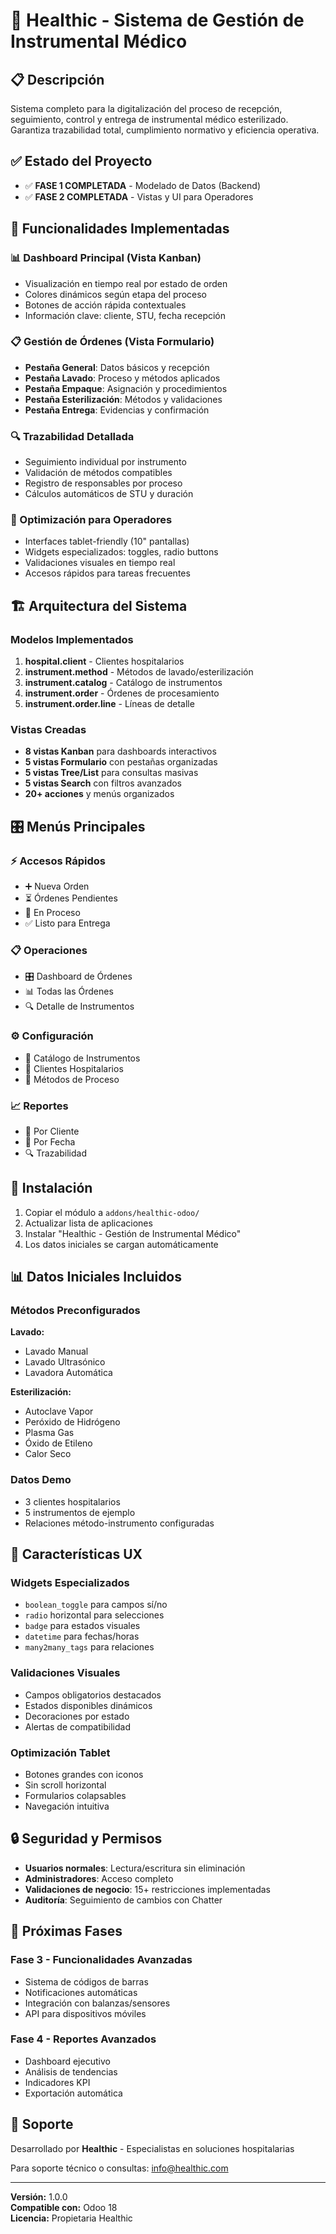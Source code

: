 # 🏥 Healthic - Sistema de Gestión de Instrumental Médico

## 📋 Descripción

Sistema completo para la digitalización del proceso de recepción, seguimiento, control y entrega de instrumental médico esterilizado. Garantiza trazabilidad total, cumplimiento normativo y eficiencia operativa.

## ✅ Estado del Proyecto

- ✅ **FASE 1 COMPLETADA** - Modelado de Datos (Backend)
- ✅ **FASE 2 COMPLETADA** - Vistas y UI para Operadores

## 🎯 Funcionalidades Implementadas

### 📊 Dashboard Principal (Vista Kanban)
- Visualización en tiempo real por estado de orden
- Colores dinámicos según etapa del proceso
- Botones de acción rápida contextuales
- Información clave: cliente, STU, fecha recepción

### 📋 Gestión de Órdenes (Vista Formulario)
- **Pestaña General**: Datos básicos y recepción
- **Pestaña Lavado**: Proceso y métodos aplicados
- **Pestaña Empaque**: Asignación y procedimientos
- **Pestaña Esterilización**: Métodos y validaciones
- **Pestaña Entrega**: Evidencias y confirmación

### 🔍 Trazabilidad Detallada
- Seguimiento individual por instrumento
- Validación de métodos compatibles
- Registro de responsables por proceso
- Cálculos automáticos de STU y duración

### 📱 Optimización para Operadores
- Interfaces tablet-friendly (10" pantallas)
- Widgets especializados: toggles, radio buttons
- Validaciones visuales en tiempo real
- Accesos rápidos para tareas frecuentes

## 🏗️ Arquitectura del Sistema

### Modelos Implementados
1. **hospital.client** - Clientes hospitalarios
2. **instrument.method** - Métodos de lavado/esterilización
3. **instrument.catalog** - Catálogo de instrumentos
4. **instrument.order** - Órdenes de procesamiento
5. **instrument.order.line** - Líneas de detalle

### Vistas Creadas
- **8 vistas Kanban** para dashboards interactivos
- **5 vistas Formulario** con pestañas organizadas
- **5 vistas Tree/List** para consultas masivas
- **5 vistas Search** con filtros avanzados
- **20+ acciones** y menús organizados

## 🎛️ Menús Principales

### ⚡ Accesos Rápidos
- ➕ Nueva Orden
- ⏳ Órdenes Pendientes
- 🔄 En Proceso
- ✅ Listo para Entrega

### 📋 Operaciones
- 🎛️ Dashboard de Órdenes
- 📊 Todas las Órdenes
- 🔍 Detalle de Instrumentos

### ⚙️ Configuración
- 🏥 Catálogo de Instrumentos
- 🏢 Clientes Hospitalarios
- 🔧 Métodos de Proceso

### 📈 Reportes
- 👥 Por Cliente
- 📅 Por Fecha
- 🔍 Trazabilidad

## 🔧 Instalación

1. Copiar el módulo a `addons/healthic-odoo/`
2. Actualizar lista de aplicaciones
3. Instalar "Healthic - Gestión de Instrumental Médico"
4. Los datos iniciales se cargan automáticamente

## 📊 Datos Iniciales Incluidos

### Métodos Preconfigurados
**Lavado:**
- Lavado Manual
- Lavado Ultrasónico  
- Lavadora Automática

**Esterilización:**
- Autoclave Vapor
- Peróxido de Hidrógeno
- Plasma Gas
- Óxido de Etileno
- Calor Seco

### Datos Demo
- 3 clientes hospitalarios
- 5 instrumentos de ejemplo
- Relaciones método-instrumento configuradas

## 🎨 Características UX

### Widgets Especializados
- `boolean_toggle` para campos sí/no
- `radio` horizontal para selecciones
- `badge` para estados visuales
- `datetime` para fechas/horas
- `many2many_tags` para relaciones

### Validaciones Visuales
- Campos obligatorios destacados
- Estados disponibles dinámicos
- Decoraciones por estado
- Alertas de compatibilidad

### Optimización Tablet
- Botones grandes con iconos
- Sin scroll horizontal
- Formularios colapsables
- Navegación intuitiva

## 🔒 Seguridad y Permisos

- **Usuarios normales**: Lectura/escritura sin eliminación
- **Administradores**: Acceso completo
- **Validaciones de negocio**: 15+ restricciones implementadas
- **Auditoría**: Seguimiento de cambios con Chatter

## 🚀 Próximas Fases

### Fase 3 - Funcionalidades Avanzadas
- Sistema de códigos de barras
- Notificaciones automáticas
- Integración con balanzas/sensores
- API para dispositivos móviles

### Fase 4 - Reportes Avanzados
- Dashboard ejecutivo
- Análisis de tendencias
- Indicadores KPI
- Exportación automática

## 👥 Soporte

Desarrollado por **Healthic** - Especialistas en soluciones hospitalarias

Para soporte técnico o consultas: info@healthic.com

---

**Versión:** 1.0.0  
**Compatible con:** Odoo 18  
**Licencia:** Propietaria Healthic 